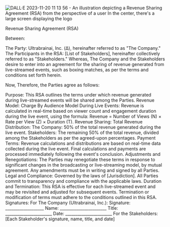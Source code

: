

![DALL·E 2023-11-20 11 13 56 - An illustration depicting a Revenue Sharing Agreement (RSA) from the perspective of a user  In the center, there's a large screen displaying the logo ](https://github.com/BlackBoyZeus/Ultrabrainai/assets/128257630/b4c4f7dc-9349-4b6c-941f-63b3190ab21f)


Revenue Sharing Agreement (RSA)

Between:

The Party: Ultrabrainai, Inc. (Δ), hereinafter referred to as "The Company."
The Participants in the RSA: [List of Stakeholders], hereinafter collectively referred to as "Stakeholders."
Whereas, The Company and the Stakeholders desire to enter into an agreement for the sharing of revenue generated from live-streamed events, such as boxing matches, as per the terms and conditions set forth herein.

Now, Therefore, the Parties agree as follows:

Purpose:
This RSA outlines the terms under which revenue generated during live-streamed events will be shared among the Parties.
Revenue Model:
Charge By Audience Model During Live Events: Revenue is calculated in real-time based on viewer count and engagement duration during the live event, using the formula: Revenue = Number of Views (N) × Rate per View (Z) × Duration (T).
Revenue Sharing:
Total Revenue Distribution:
The Company: 50% of the total revenue generated during the live event.
Stakeholders: The remaining 50% of the total revenue, divided among the Stakeholders as per the agreed-upon percentages.
Payment Terms:
Revenue calculations and distributions are based on real-time data collected during the live event.
Final calculations and payments are processed immediately following the event's conclusion.
Adjustments and Renegotiations:
The Parties may renegotiate these terms in response to significant changes in the broadcasting or live-streaming model, by mutual agreement.
Any amendments must be in writing and signed by all Parties.
Legal and Compliance:
Governed by the laws of [Jurisdiction].
All Parties commit to transparency and compliance with the applicable laws.
Duration and Termination:
This RSA is effective for each live-streamed event and may be revisited and adjusted for subsequent events.
Termination or modification of terms must adhere to the conditions outlined in this RSA.
Signatures:
For The Company (Ultrabrainai, Inc.):
Signature: ___________________
Name: _______________________
Title: _______________________
Date: _______________________
For the Stakeholders:
[Each Stakeholder's signature, name, title, and date]
